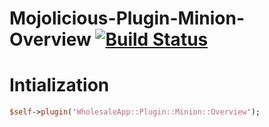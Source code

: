 # Mojolicious-Plugin-Minion-Overview [![Build Status](https://travis-ci.org/crlcu/Mojolicious-Plugin-Minion-Overview.svg?branch=master)](https://travis-ci.org/crlcu/Mojolicious-Plugin-Minion-Overview)

# Intialization

```perl
$self->plugin('WholesaleApp::Plugin::Minion::Overview');
```
